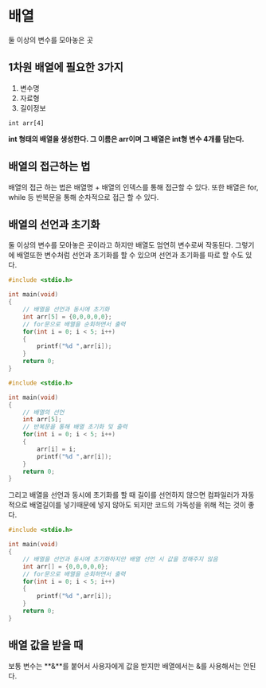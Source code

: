 # 배열
둘 이상의 변수를 모아놓은 곳

## 1차원 배열에 필요한 3가지
1. 변수명
2. 자료형
3. 길이정보

`` int arr[4] ``

**int 형태의 배열을 생성한다. 그 이름은 arr이며 그 배열은 int형 변수 4개를 담는다.**

## 배열의 접근하는 법
배열의 접근 하는 법은 배열명 + 배열의 인덱스를 통해 접근할 수 있다.
또한 배열은 for, while 등 반복문을 통해 순차적으로 접근 할 수 있다.

## 배열의 선언과 초기화
둘 이상의 변수를 모아놓은 곳이라고 하지만 배열도 엄연히 변수로써 작동된다. 그렇기에 배열또한 변수처럼 선언과 초기화를 할 수 있으며 선언과 초기화를 따로 할 수도 있다.

```C
#include <stdio.h>

int main(void)
{
    // 배열을 선언과 동시에 초기화
    int arr[5] = {0,0,0,0,0};
    // for문으로 배열을 순회하면서 출력
    for(int i = 0; i < 5; i++)
    {
        printf("%d ",arr[i]);
    }    
    return 0;
}
```
```c
#include <stdio.h>

int main(void)
{
    // 배열의 선언
    int arr[5];
    // 반복문을 통해 배열 초기화 및 출력
    for(int i = 0; i < 5; i++)
    {
        arr[i] = i;
        printf("%d ",arr[i]);
    }
    return 0;
}
```

그리고 배열을 선언과 동시에 초기화를 할 때 길이를 선언하지 않으면 컴파일러가 자동적으로 배열길이를 넣기때문에 넣지 않아도 되지만 코드의 가독성을 위해 적는 것이 좋다.
```c
#include <stdio.h>

int main(void)
{
    // 배열을 선언과 동시에 초기화하지만 배열 선언 시 값을 정해주지 않음
    int arr[] = {0,0,0,0,0};
    // for문으로 배열을 순회하면서 출력
    for(int i = 0; i < 5; i++)
    {
        printf("%d ",arr[i]);
    }    
    return 0;
}
```

## 배열 값을 받을 때
보통 변수는 **&**를 붙어서 사용자에게 값을 받지만 배열에서는 &를 사용해서는 안된다.